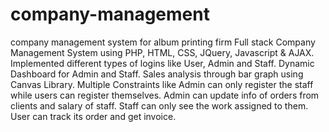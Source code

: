 # company-management
company management system for album printing firm
Full stack Company Management System using PHP, HTML, CSS, JQuery, Javascript & AJAX. Implemented different types of logins like User, Admin and Staff. Dynamic Dashboard for Admin and Staff. Sales analysis through bar graph using Canvas Library. Multiple Constraints like Admin can only register the staff while users can register themselves. Admin can update info of orders from clients and salary of staff. Staff can only see the work assigned to them. User can track its order and get invoice.
